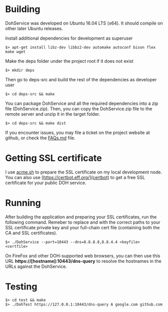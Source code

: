 Building
========

DohService was developed on Ubuntu 16.04 LTS (x64). It should compile on other later Ubuntu releases.

Install additional dependencies for development as superuser
```
$> apt-get install libz-dev libbz2-dev automake autoconf bison flex make wget
```

Make the deps folder under the project root if it does not exist
```
$> mkdir deps
```

Then go to deps-src and build the rest of the dependencies as developer user
```
$> cd deps-src && make
```

You can package DohService and all the required dependencies into a zip file (DohService.zip). Then, you can copy the DohService.zip file to the remote server and unzip it in the target folder.
```
$> cd deps-src && make dist
```

If you encounter issues, you may file a ticket on the project website at github,
or check the [FAQs.md](FAQs.md) file.

Getting SSL certificate
=======================

I use [acme.sh](https://github.com/Neilpang/acme.sh) to prepare the SSL certificate
on my local development node. You can also use [https://certbot.eff.org/](certbot) to get a free SSL certificate for your public DOH service.

Running
=======

After building the application and preparing your SSL certificates, run the following command.
Remeber to replace <keyfile> and <certfile> with the correct paths to your SSL certificate private key
and your full-chain cert file (containing both the CA and SSL certificates).
```
$> ./DohService --port=10443 --dns=8.8.8.8,8.8.4.4 <keyfile> <certfile>
```

On FireFox and other DOH-supported web browsers, you can then use this URL **https://[hostname]:10443/dns-query** to resolve the hostnames in the URLs against the DohService.

Testing
=======

```
$> cd test && make
$> ./DohTest https://127.0.0.1:10443/dns-query A google.com github.com
```
